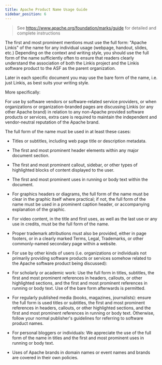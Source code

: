 ```yaml
---
title: Apache Product Name Usage Guide
sidebar_position: 6
---
```

> See https://www.apache.org/foundation/marks/guide for detailed and complete instructions

The first and most prominent mentions must use the full form: "Apache Linkis" of the name for any individual usage (webpage, handout, slides, etc.) Depending on the context and writing style, you should use the full form of the name sufficiently often to ensure that readers clearly understand the association of both the Linkis project and the Linkis software product to the ASF as the parent organization.

Later in each specific document you may use the bare form of the name, i.e. just Linkis, as best suits your writing style.

More specifically:

For use by software vendors or software-related service providers, or when organizations or organization-branded pages are discussing Linkis (or any other Apache brand) in relation to any non-Apache provided software products or services, extra care is required to maintain the independent and vendor-neutral reputation of the Apache brand.

The full form of the name must be used in at least these cases:

- Titles or subtitles, including web page title or description metadata.

- The first and most prominent header elements within any major document section.

- The first and most prominent callout, sidebar, or other types of highlighted blocks of content displayed to the user.

- The first and most prominent uses in running or body text within the document.

- For graphics headers or diagrams, the full form of the name must be clear in the graphic itself where practical; if not, the full form of the name must be used in a prominent caption header, or accompanying explanation of the graphic.

- For video content, in the title and first uses, as well as the last use or any use in credits, must be the full form of the name.

- Proper trademark attributions must also be provided, either in page footers, or in a clearly marked Terms, Legal, Trademarks, or other commonly-named secondary page within a website.

- For use by other kinds of users (i.e. organizations or individuals not primarily providing software products or services somehow related to the Apache software product being discussed):

- For scholarly or academic work: Use the full form in titles, subtitles, the first and most prominent references in headers, callouts, or other highlighted sections, and the first and most prominent references in running or body text. Use of the bare form afterwards is permitted.

- For regularly published media (books, magazines, journalists): ensure the full form is used titles or subtitles, the first and most prominent references in headers, callouts, or other highlighted sections, and the first and most prominent references in running or body text. Otherwise, follow your normal publisher's guidelines for referring to software product names.

- For personal bloggers or individuals: We appreciate the use of the full form of the name in titles and the first and most prominent uses in running or body text.

- Uses of Apache brands in domain names or event names and brands are covered in their own policies.

